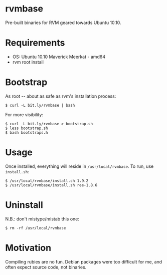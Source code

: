 rvmbase
=======

Pre-built binaries for RVM geared towards Ubuntu 10.10.

Requirements
============

 * OS: Ubuntu 10.10 Maverick Meerkat - amd64
 * rvm root install

Bootstrap
=========

As root -- about as safe as rvm's installation process:

    $ curl -L bit.ly/rvmbase | bash

For more visibility:

    $ curl -L bit.ly/rvmbase > bootstrap.sh
    $ less bootstrap.sh
    $ bash bootstraps.h

Usage
=====

Once installed, everything will reside in `/usr/local/rvmbase`. To run, use `install.sh`:

    $ /usr/local/rvmbase/install.sh 1.9.2
    $ /usr/local/rvmbase/install.sh ree-1.8.6

Uninstall
=========

N.B.: don't mistype/mistab this one:

    $ rm -rf /usr/local/rvmbase

Motivation
==========

Compiling rubies are no fun. Debian packages were too difficult for me, and often expect source code, not binaries.
